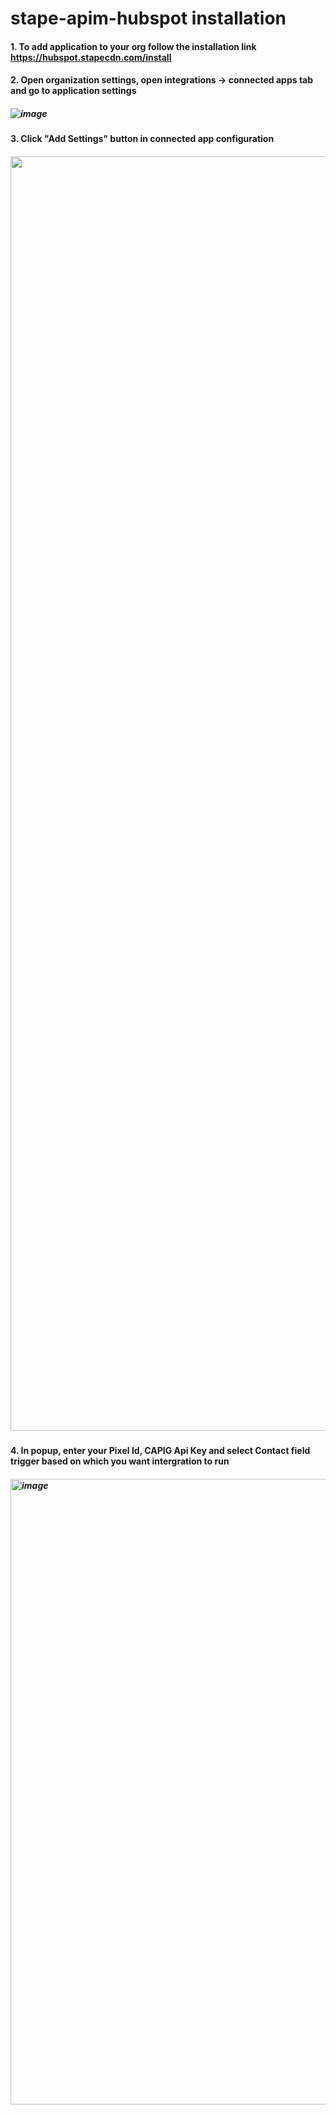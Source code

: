 # stape-apim-hubspot installation

#### 1. To add application to your org follow the installation link <a>https://hubspot.stapecdn.com/install</a>

#### 2. Open organization settings, open integrations -> connected apps tab and go to application settings 
  #####  ![image](https://github.com/user-attachments/assets/9f648b5f-7fc2-4b5e-a999-1b6aecef2b6c)
#### 3. Click "Add Settings" button in connected app configuration 
  #####  <img width="2039" alt="" src="https://github.com/user-attachments/assets/c09cf5f3-b39c-4e21-9ac7-af27426dcea0">

#### 4. In popup, enter your Pixel Id, CAPIG Api Key and select Contact field trigger based on which you want intergration to run
    
  #####  <img width="1001" alt="image" src="https://github.com/user-attachments/assets/8c341080-e276-4700-9c26-b77c0b5dc878">
